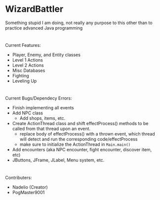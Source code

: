 # WizardBattler
Something stupid I am doing, not really any purpose to this other than to practice advanced Java programming

# 
Current Features:
- Player, Enemy, and Entity classes
- Level 1 Actions
- Level 2 Actions
- Misc Databases
- Fighting
- Leveling Up
# 
Current Bugs/Dependecy Errors:
- Finish implementing all events
- Add NPC class
  - Add shops, items, etc.
- Create ActionThread class and shift effectProcess() methods to be called from that thread upon an event.
  - replace body of effectProcess() with a thrown event, which thread will detect and run the corresponding code/effectProcess
  - make sure to initialize the ActionThread in `Main.main()`
- Add encounters (aka NPC encounter, fight encounter, discover item, etc)
- JButtons, JFrame, JLabel, Menu system, etc.
  <!--! ^^^^ LAST THING ^^^^ !--!>
# 
Contributers:
- Nadelio (Creator)
- PogMaster9001